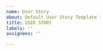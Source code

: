 ```yaml
---
name: User Story
about: Default User Story Template
title: USER STORY
labels: ''
assignees: ''

---
```



